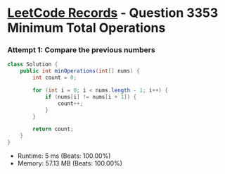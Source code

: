 # [LeetCode Records](../../README.md) - Question 3353 Minimum Total Operations

### Attempt 1: Compare the previous numbers
```java
class Solution {
    public int minOperations(int[] nums) {
        int count = 0;

        for (int i = 0; i < nums.length - 1; i++) {
            if (nums[i] != nums[i + 1]) {
                count++;
            }
        }

        return count;
    }
}
```
- Runtime: 5 ms (Beats: 100.00%)
- Memory: 57.13 MB (Beats: 100.00%)

<br>
